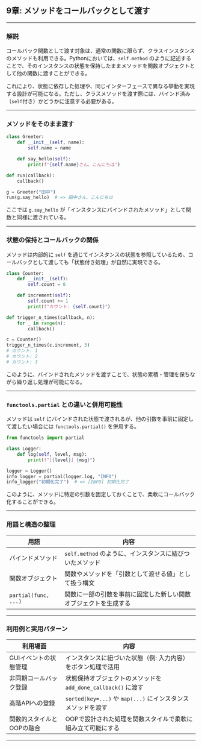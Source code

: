 ## 9章: メソッドをコールバックとして渡す

---

### 解説

コールバック関数として渡す対象は、通常の関数に限らず、クラスインスタンスのメソッドも利用できる。Pythonにおいては、`self.method` のように記述することで、そのインスタンスの状態を保持したままメソッドを関数オブジェクトとして他の関数に渡すことができる。

これにより、状態に依存した処理や、同じインターフェースで異なる挙動を実現する設計が可能になる。ただし、クラスメソッドを渡す際には、バインド済み（`self`付き）かどうかに注意する必要がある。

---

### メソッドをそのまま渡す

```python
class Greeter:
    def __init__(self, name):
        self.name = name

    def say_hello(self):
        print(f"{self.name}さん、こんにちは")

def run(callback):
    callback()

g = Greeter("田中")
run(g.say_hello)  # => 田中さん、こんにちは
```

ここでは `g.say_hello` が「インスタンスにバインドされたメソッド」として関数と同様に渡されている。

---

### 状態の保持とコールバックの関係

メソッドは内部的に `self` を通じてインスタンスの状態を参照しているため、コールバックとして渡しても「状態付き処理」が自然に実現できる。

```python
class Counter:
    def __init__(self):
        self.count = 0

    def increment(self):
        self.count += 1
        print(f"カウント: {self.count}")

def trigger_n_times(callback, n):
    for _ in range(n):
        callback()

c = Counter()
trigger_n_times(c.increment, 3)
# カウント: 1
# カウント: 2
# カウント: 3
```

このように、バインドされたメソッドを渡すことで、状態の累積・管理を保ちながら繰り返し処理が可能になる。

---

### `functools.partial` との違いと併用可能性

メソッドは `self` にバインドされた状態で渡されるが、他の引数を事前に固定して渡したい場合には `functools.partial()` を併用する。

```python
from functools import partial

class Logger:
    def log(self, level, msg):
        print(f"[{level}] {msg}")

logger = Logger()
info_logger = partial(logger.log, "INFO")
info_logger("初期化完了")  # => [INFO] 初期化完了
```

このように、メソッドに特定の引数を固定しておくことで、柔軟にコールバック化することができる。

---

### 用語と構造の整理

| 用語                   | 内容                                  |
| -------------------- | ----------------------------------- |
| バインドメソッド             | `self.method` のように、インスタンスに結びついたメソッド |
| 関数オブジェクト             | 関数やメソッドを「引数として渡せる値」として扱う構文          |
| `partial(func, ...)` | 関数に一部の引数を事前に固定した新しい関数オブジェクトを生成する    |

---

### 利用例と実用パターン

| 利用場面           | 内容                                            |
| -------------- | --------------------------------------------- |
| GUIイベントの状態管理   | インスタンスに紐づいた状態（例: 入力内容）をボタン処理で活用               |
| 非同期コールバック登録    | 状態保持オブジェクトのメソッドを `add_done_callback()` に渡す    |
| 高階APIへの登録      | `sorted(key=...)` や `map(...)` にインスタンスメソッドを渡す |
| 関数的スタイルとOOPの融合 | OOPで設計された処理を関数スタイルで柔軟に組み立て可能にする               |

---
